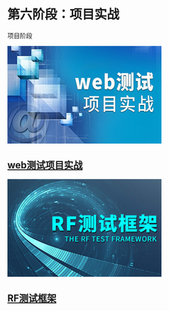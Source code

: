 # 第六阶段：项目实战
  项目阶段
  
![web测试项目实战](./images/web-csxmsz.jpg)
## [web测试项目实战](http://www.maiziedu.com/course/696/)
![RF测试框架](./images/12_FNDThqU.png)
## [RF测试框架](http://www.maiziedu.com/course/917/)